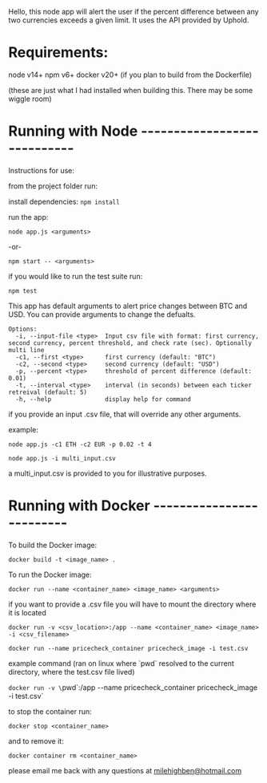 Hello, this node app will alert the user if the percent difference between any two currencies exceeds a given limit. It uses the API provided by Uphold.

# Requirements:

node v14+
npm v6+
docker v20+ (if you plan to build from the Dockerfile)

(these are just what I had installed when building this. There may be some wiggle room)

# Running with Node ----------------------------

Instructions for use:

from the project folder run:

install dependencies:
`npm install`

run the app:

`node app.js <arguments>`

 -or-

`npm start -- <arguments>`

if you would like to run the test suite run:

`npm test`

This app has default arguments to alert price changes between BTC and USD. You can provide arguments to change the defualts.

```
Options:
  -i, --input-file <type>  Input csv file with format: first currency, second currency, percent threshold, and check rate (sec). Optionally multi line
  -c1, --first <type>      first currency (default: "BTC")
  -c2, --second <type>     second currency (default: "USD")
  -p, --percent <type>     threshold of percent difference (default: 0.01)
  -t, --interval <type>    interval (in seconds) between each ticker retreival (default: 5)
  -h, --help               display help for command
  ```

if you provide an input .csv file, that will override any other arguments.

example: 

`node app.js -c1 ETH -c2 EUR -p 0.02 -t 4`

`node app.js -i multi_input.csv`

a multi_input.csv is provided to you for illustrative purposes.

# Running with Docker -------------------------

To build the Docker image:

`docker build -t <image_name> .`

To run the Docker image:

`docker run --name <container_name> <image_name> <arguments>`

if you want to provide a .csv file you will have to mount the directory where it is located

`docker run -v <csv_location>:/app --name <container_name> <image_name> -i <csv_filename>`

`docker run --name pricecheck_container pricecheck_image -i test.csv`

example command (ran on linux where \`pwd\` resolved to the current directory, where the test.csv file lived)

`docker run -v \`pwd\`:/app --name pricecheck_container pricecheck_image -i test.csv`

to stop the container run:

`docker stop <container_name>`

and to remove it:

`docker container rm <container_name>`

please email me back with any questions at milehighben@hotmail.com

